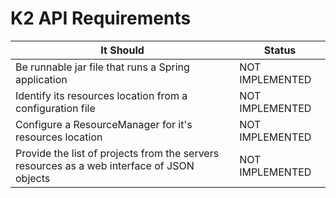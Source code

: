 # K2 API Requirements

|It Should|Status|
|---------|------|
|Be runnable jar file that runs a Spring application|NOT IMPLEMENTED|
|Identify its resources location from a configuration file|NOT IMPLEMENTED|
|Configure a ResourceManager for it's resources location|NOT IMPLEMENTED|
|Provide the list of projects from the servers resources as a web interface of JSON objects|NOT IMPLEMENTED|
